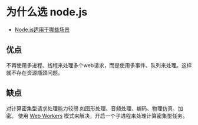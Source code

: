 # 为什么选 node.js

* [Node.js适用于哪些场景](https://github.com/simongong/js-stackoverflow-highest-votes/blob/master/questions1-10/when-to-use-nodejs.md)

## 优点

不再使用多进程、线程来处理多个web请求，而是使用多事件、队列来处理。这样就不存在资源瓶颈问题。

## 缺点

对计算密集型请求处理能力较弱.如图形处理、音频处理、编码、物理仿真、加密。 使用 [Web Workers](http://www.w3school.com.cn/html5/html_5_webworkers.asp) 模式来解决，开启一个子进程来处理计算密集型任务。
